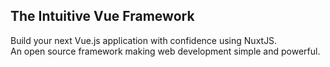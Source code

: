 ## The Intuitive Vue Framework

Build your next Vue.js application with confidence using NuxtJS.  
An open source framework making web development simple and powerful.
